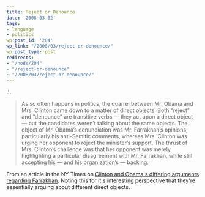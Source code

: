 ```yaml
---
title: Reject or Denounce
date: '2008-03-02'
tags:
- language
- politics
wp:post_id: '204'
wp_link: "/2008/03/reject-or-denounce/"
wp:post_type: post
redirects:
- "/node/204"
- "/reject-or-denounce"
- "/2008/03/reject-or-denounce/"
---
```


.!.
>

> As so often happens in politics, the quarrel between Mr. Obama and Mrs. Clinton came down to a matter of direct objects. Both “reject” and “denounce” are transitive verbs — they act upon a direct object — but the candidates weren’t talking about the same objects. The object of Mr. Obama’s denunciation was Mr. Farrakhan’s opinions, particularly his anti-Semitic comments, whereas Mrs. Clinton was urging her opponent to reject the minister’s support. The thrust of Mrs. Clinton’s challenge was that her opponent was merely highlighting a particular disagreement with Mr. Farrakhan, while still accepting his — and his organization’s — backing.

From an article in the NY Times on [Clinton and Obama's differing arguments regarding Farrakhan](http://www.nytimes.com/2008/03/02/opinion/02freedman.html). Noting this for it's interesting perspective that they're essentially arguing about different direct objects.
